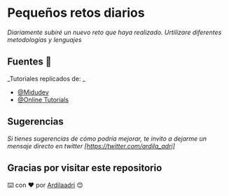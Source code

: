 # Pequeños retos diarios

_Diariamente subiré un nuevo reto que haya realizado. Urtilizare diferentes metodologías y lenguajes_

## Fuentes 🚀

_Tutoriales replicados de: _

- [@Midudev](https://www.youtube.com/channel/UC8LeXCWOalN8SxlrPcG-PaQ)
- [@Online Tutorials](https://www.youtube.com/channel/UCbwXnUipZsLfUckBPsC7Jog)


## Sugerencias

_Si tienes sugerencias de cómo podría mejorar, te invito a dejarme un mensaje directo en twitter [https://twitter.com/ardila_adri]_

## Gracias por visitar este repositorio

⌨️ con ❤️ por [Ardilaadri](https://github.com/Ardilaadri) 😊
